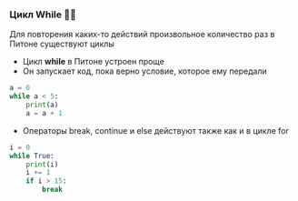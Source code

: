 ### Цикл While :ok_man:

Для повторения каких-то действий произвольное количество раз в Питоне существуют циклы

* Цикл __while__ в Питоне устроен проще
* Он запускает код, пока верно условие, которое ему передали

```python
a = 0
while a < 5:
    print(a)
    a = a + 1
```

* Операторы break, continue и else действуют также как и в цикле for

```python
i = 0
while True:
    print(i)
    i += 1
    if i > 15:
        break
```




    

